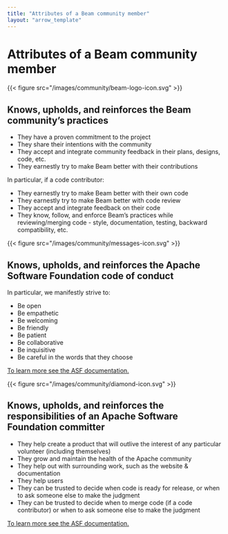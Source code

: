 ```yaml
---
title: "Attributes of a Beam community member"
layout: "arrow_template"
---
```


<!--
Licensed under the Apache License, Version 2.0 (the "License");
you may not use this file except in compliance with the License.
You may obtain a copy of the License at

http://www.apache.org/licenses/LICENSE-2.0

Unless required by applicable law or agreed to in writing, software
distributed under the License is distributed on an "AS IS" BASIS,
WITHOUT WARRANTIES OR CONDITIONS OF ANY KIND, either express or implied.
See the License for the specific language governing permissions and
limitations under the License.
-->

# Attributes of a Beam community member

{{< figure src="/images/community/beam-logo-icon.svg" >}}

## Knows, upholds, and reinforces the Beam community’s practices

- They have a proven commitment to the project
- They share their intentions with the community
- They accept and integrate community feedback in their plans, designs, code, etc.
- They earnestly try to make Beam better with their contributions

In particular, if a code contributor:

- They earnestly try to make Beam better with their own code
- They earnestly try to make Beam better with code review
- They accept and integrate feedback on their code
- They know, follow, and enforce Beam’s practices while reviewing/merging code - style, documentation, testing, backward compatibility, etc.

{{< figure src="/images/community/messages-icon.svg" >}}

## Knows, upholds, and reinforces the Apache Software Foundation code of conduct

In particular, we manifestly strive to:

- Be open
- Be empathetic
- Be welcoming
- Be friendly
- Be patient
- Be collaborative
- Be inquisitive
- Be careful in the words that they choose

[To learn more see the ASF documentation.](https://httpd.apache.org/docs/)

{{< figure src="/images/community/diamond-icon.svg" >}}

## Knows, upholds, and reinforces the responsibilities of an Apache Software Foundation committer

- They help create a product that will outlive the interest of any particular volunteer (including themselves)
- They grow and maintain the health of the Apache community
- They help out with surrounding work, such as the website & documentation
- They help users
- They can be trusted to decide when code is ready for release, or when to ask someone else to make the judgment
- They can be trusted to decide when to merge code (if a code contributor) or when to ask someone else to make the judgment

[To learn more see the ASF documentation.](https://httpd.apache.org/docs/)

